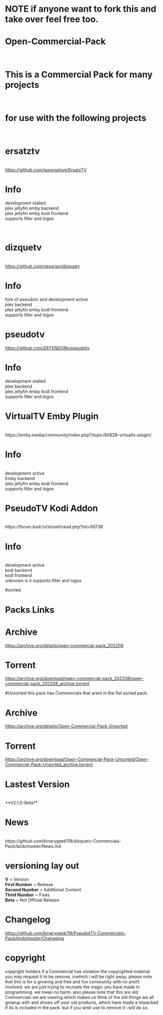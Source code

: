 # NOTE if anyone want to fork this and take over feel free too.

# Open-Commercial-Pack<br>

<br>

# This is a Commercial Pack for many projects

<br>

# for use with the following projects 

<br>

# ersatztv
<br>https://github.com/jasongdove/ErsatzTV

# Info 
development stalled<br>
plex jellyfin emby backend <br>
plex jellyfin emby kodi frontend<br>
supports filler and logos

<br>

# dizquetv

<br>https://github.com/vexorian/dizquetv<br>

# Info 
fork of pseudotv and development active <br>
plex backend<br>
plex jellyfin emby kodi frontend <br>
supports filler and logos<br>

# pseudotv

https://github.com/DEFENDORe/pseudotv

# Info 
development stalled<br>
plex backend <br>
plex jellyfin emby kodi frontend<br>
supports filler and logos

# VirtualTV Emby Plugin

<br>
https://emby.media/community/index.php?/topic/80828-virtualtv-plugin/<br>

# Info 
<br>
development active <br>
Emby backend<br>
plex jellyfin emby kodi frontend <br>
supports filler and logos<br>

# PseudoTV Kodi Addon

<br>
https://forum.kodi.tv/showthread.php?tid=90738<br>

# Info 
<br>development active<br>
kodi backend<br>
kodi frontend 
<br>unknown is it supports filler and logos<br>

#sorted

# Packs Links
# Archive
https://archive.org/details/open-commercial-pack_202208
<br>

# Torrent
https://archive.org/download/open-commercial-pack_202208/open-commercial-pack_202208_archive.torrent
<br>

#Unsorted
this pack has Commercials that arent in the fist sorted pack.
# Archive
https://archive.org/details/Open-Commercial-Pack-Unsorted
<br>
# Torrent
https://archive.org/download/Open-Commercial-Pack-Unsorted/Open-Commercial-Pack-Unsorted_archive.torrent

# Lastest Version 
<br >
**V2.1.0-Beta**<br>

# News
<br>
https://github.com/binarygeek119/dizquetv-Commercials-Pack/blob/master/News.md

# versioning lay out

**V** = Version<br>
**First Number** = Release<br />
**Second Number** = Additional Content<br>
**Thrid Number** = Fixes <br>
**Beta** = Not Official Release<br>

# Changelog

https://github.com/binarygeek119/PseudotTV-Commercials-Pack/blob/master/Changelog


# copyright
copyright holders if a Commercial has violation the copyrighted material. you may request it to be remove, inwhich i will be right away. please note that this is for a growing and free and fun community with no profit involved. we are just trying to recreate the magic you have made in programming. we mean no harm. also please note that this are old Commercials we are viewing which makes us think of the old things we all growup with and shows off your old products, which have made a impacked if its is included in the pack. but if you wish use to remove it i will do so. 

